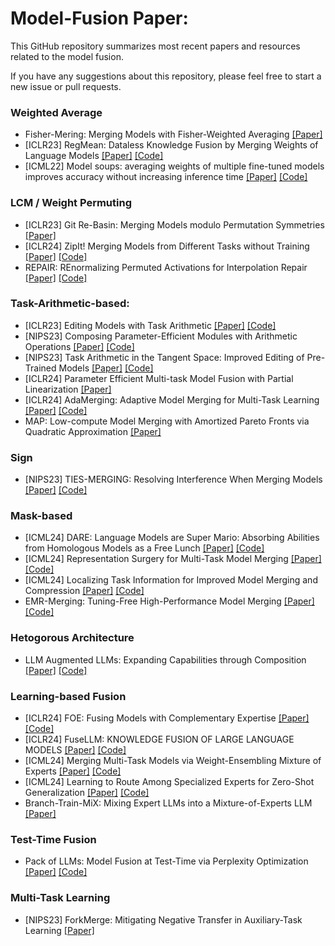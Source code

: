 


# Model-Fusion Paper: 

This GitHub repository summarizes most recent papers and resources related to the model fusion.

If you have any suggestions about this repository, please feel free to start a new issue or pull requests.

### Weighted Average

- Fisher-Mering: Merging Models with Fisher-Weighted Averaging [[Paper]](https://arxiv.org/abs/2111.09832) 
- [ICLR23] RegMean: Dataless Knowledge Fusion by Merging Weights of Language Models [[Paper]](https://arxiv.org/abs/2212.09849) [[Code]](https://github.com/bloomberg/dataless-model-merging)
- [ICML22] Model soups: averaging weights of multiple fine-tuned models improves accuracy without increasing inference time [[Paper]](https://arxiv.org/abs/2203.05482) [[Code]](https://github.com/mlfoundations/model-soups)

### LCM / Weight Permuting 

- [ICLR23] Git Re-Basin: Merging Models modulo Permutation Symmetries [[Paper]](https://arxiv.org/pdf/2209.04836) 
- [ICLR24] ZipIt! Merging Models from Different Tasks without Training [[Paper]](https://arxiv.org/abs/2305.03053) [[Code]](https://github.com/gstoica27/ZipIt)
- REPAIR: REnormalizing Permuted Activations for Interpolation Repair [[Paper]](https://arxiv.org/pdf/2211.08403) [[Code]](https://github.com/KellerJordan/REPAIR)

### Task-Arithmetic-based:

- [ICLR23] Editing Models with Task Arithmetic [[Paper]](https://arxiv.org/abs/2212.04089v3) [[Code]](https://github.com/gortizji/tangent_task_arithmetic)
- [NIPS23] Composing Parameter-Efficient Modules with Arithmetic Operations [[Paper]](https://arxiv.org/pdf/2306.14870) [[Code]](https://github.com/hkust-nlp/PEM_composition)
- [NIPS23] Task Arithmetic in the Tangent Space: Improved Editing of Pre-Trained Models [[Paper]](https://arxiv.org/abs/2305.12827) [[Code]](https://github.com/gortizji/tangent_task_arithmetic)
- [ICLR24] Parameter Efficient Multi-task Model Fusion with Partial Linearization [[Paper]](https://arxiv.org/abs/2310.04742)
- [ICLR24] AdaMerging: Adaptive Model Merging for Multi-Task Learning [[Paper]](https://arxiv.org/abs/2310.02575) [[Code]](https://github.com/EnnengYang/AdaMerging)
- MAP: Low-compute Model Merging with Amortized Pareto Fronts via Quadratic Approximation [[Paper]](https://arxiv.org/abs/2406.07529)

### Sign 

- [NIPS23] TIES-MERGING: Resolving Interference When Merging Models [[Paper]](https://arxiv.org/pdf/2306.01708) [[Code]](https://github.com/prateeky2806/ties-merging)


### Mask-based

- [ICML24] DARE: Language Models are Super Mario: Absorbing Abilities from Homologous Models as a Free Lunch [[Paper]](https://arxiv.org/abs/2311.03099) [[Code]](https://github.com/yule-BUAA/MergeLM)
- [ICML24] Representation Surgery for Multi-Task Model Merging [[Paper]](https://arxiv.org/pdf/2402.02705) [[Code]](https://github.com/EnnengYang/RepresentationSurgery)
- [ICML24] Localizing Task Information for Improved Model Merging and Compression [[Paper]](https://arxiv.org/abs/2405.07813) [[Code]](https://github.com/nik-dim/tall_masks)
- EMR-Merging: Tuning-Free High-Performance Model Merging [[Paper]](https://arxiv.org/pdf/2405.17461) [[Code]](https://github.com/harveyhuang18/EMR_Merging)

### Hetogorous Architecture

- LLM Augmented LLMs: Expanding Capabilities through Composition [[Paper]](https://arxiv.org/abs/2401.02412) [[Code]](https://github.com/lucidrains/CALM-pytorch)


### Learning-based Fusion

- [ICLR24] FOE: Fusing Models with Complementary Expertise [[Paper]](http://arxiv.org/abs/2310.01542) [[Code]](https://github.com/hwang595/FoE-ICLR2024)
- [ICLR24] FuseLLM: KNOWLEDGE FUSION OF LARGE LANGUAGE MODELS [[Paper]](https://arxiv.org/pdf/2401.10491) [[Code]](https://github.com/fanqiwan/FuseAI) 
- [ICML24] Merging Multi-Task Models via Weight-Ensembling Mixture of Experts [[Paper]](https://arxiv.org/abs/2310.02575) [[Code]](https://github.com/EnnengYang/AdaMerging)
- [ICML24] Learning to Route Among Specialized Experts for Zero-Shot Generalization  [[Paper]](https://arxiv.org/pdf/2402.05859) [[Code]](https://github.com/r-three/phatgoose)
- Branch-Train-MiX: Mixing Expert LLMs into a Mixture-of-Experts LLM [[Paper]](https://arxiv.org/pdf/2403.07816) 

### Test-Time Fusion

- Pack of LLMs: Model Fusion at Test-Time via Perplexity Optimization [[Paper]](https://arxiv.org/pdf/2404.11531) [[Code]](https://github.com/cmavro/PackLLM)


### Multi-Task Learning 

- [NIPS23] ForkMerge: Mitigating Negative Transfer in Auxiliary-Task Learning [[Paper]](https://arxiv.org/abs/2301.12618)
